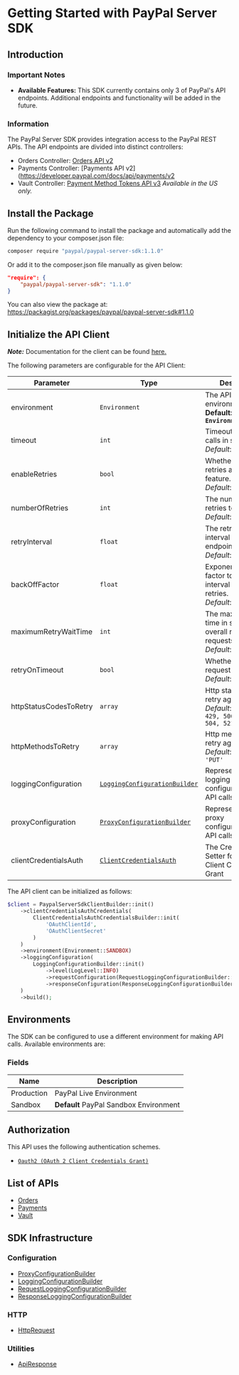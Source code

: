 
# Getting Started with PayPal Server SDK

## Introduction

### Important Notes

- **Available Features:** This SDK currently contains only 3 of PayPal's API endpoints. Additional endpoints and functionality will be added in the future.

### Information

The PayPal Server SDK provides integration access to the PayPal REST APIs. The API endpoints are divided into distinct controllers:

- Orders Controller: [Orders API v2](https://developer.paypal.com/docs/api/orders/v2/)
- Payments Controller: [Payments API v2](https://developer.paypal.com/docs/api/payments/v2
- Vault Controller: [Payment Method Tokens API v3](https://developer.paypal.com/docs/api/payment-tokens/v3/) *Available in the US only.*

## Install the Package

Run the following command to install the package and automatically add the dependency to your composer.json file:

```bash
composer require "paypal/paypal-server-sdk:1.1.0"
```

Or add it to the composer.json file manually as given below:

```json
"require": {
    "paypal/paypal-server-sdk": "1.1.0"
}
```

You can also view the package at:
https://packagist.org/packages/paypal/paypal-server-sdk#1.1.0

## Initialize the API Client

**_Note:_** Documentation for the client can be found [here.](https://www.github.com/paypal/PayPal-PHP-Server-SDK/tree/1.1.0/doc/client.md)

The following parameters are configurable for the API Client:

| Parameter | Type | Description |
|  --- | --- | --- |
| environment | `Environment` | The API environment. <br> **Default: `Environment.SANDBOX`** |
| timeout | `int` | Timeout for API calls in seconds.<br>*Default*: `0` |
| enableRetries | `bool` | Whether to enable retries and backoff feature.<br>*Default*: `false` |
| numberOfRetries | `int` | The number of retries to make.<br>*Default*: `0` |
| retryInterval | `float` | The retry time interval between the endpoint calls.<br>*Default*: `1` |
| backOffFactor | `float` | Exponential backoff factor to increase interval between retries.<br>*Default*: `2` |
| maximumRetryWaitTime | `int` | The maximum wait time in seconds for overall retrying requests.<br>*Default*: `0` |
| retryOnTimeout | `bool` | Whether to retry on request timeout.<br>*Default*: `true` |
| httpStatusCodesToRetry | `array` | Http status codes to retry against.<br>*Default*: `408, 413, 429, 500, 502, 503, 504, 521, 522, 524` |
| httpMethodsToRetry | `array` | Http methods to retry against.<br>*Default*: `'GET', 'PUT'` |
| loggingConfiguration | [`LoggingConfigurationBuilder`](https://www.github.com/paypal/PayPal-PHP-Server-SDK/tree/1.1.0/doc/logging-configuration-builder.md) | Represents the logging configurations for API calls |
| proxyConfiguration | [`ProxyConfigurationBuilder`](https://www.github.com/paypal/PayPal-PHP-Server-SDK/tree/1.1.0/doc/proxy-configuration-builder.md) | Represents the proxy configurations for API calls |
| clientCredentialsAuth | [`ClientCredentialsAuth`](https://www.github.com/paypal/PayPal-PHP-Server-SDK/tree/1.1.0/doc/auth/oauth-2-client-credentials-grant.md) | The Credentials Setter for OAuth 2 Client Credentials Grant |

The API client can be initialized as follows:

```php
$client = PaypalServerSdkClientBuilder::init()
    ->clientCredentialsAuthCredentials(
        ClientCredentialsAuthCredentialsBuilder::init(
            'OAuthClientId',
            'OAuthClientSecret'
        )
    )
    ->environment(Environment::SANDBOX)
    ->loggingConfiguration(
        LoggingConfigurationBuilder::init()
            ->level(LogLevel::INFO)
            ->requestConfiguration(RequestLoggingConfigurationBuilder::init()->body(true))
            ->responseConfiguration(ResponseLoggingConfigurationBuilder::init()->headers(true))
    )
    ->build();
```

## Environments

The SDK can be configured to use a different environment for making API calls. Available environments are:

### Fields

| Name | Description |
|  --- | --- |
| Production | PayPal Live Environment |
| Sandbox | **Default** PayPal Sandbox Environment |

## Authorization

This API uses the following authentication schemes.

* [`Oauth2 (OAuth 2 Client Credentials Grant)`](https://www.github.com/paypal/PayPal-PHP-Server-SDK/tree/1.1.0/doc/auth/oauth-2-client-credentials-grant.md)

## List of APIs

* [Orders](https://www.github.com/paypal/PayPal-PHP-Server-SDK/tree/1.1.0/doc/controllers/orders.md)
* [Payments](https://www.github.com/paypal/PayPal-PHP-Server-SDK/tree/1.1.0/doc/controllers/payments.md)
* [Vault](https://www.github.com/paypal/PayPal-PHP-Server-SDK/tree/1.1.0/doc/controllers/vault.md)

## SDK Infrastructure

### Configuration

* [ProxyConfigurationBuilder](https://www.github.com/paypal/PayPal-PHP-Server-SDK/tree/1.1.0/doc/proxy-configuration-builder.md)
* [LoggingConfigurationBuilder](https://www.github.com/paypal/PayPal-PHP-Server-SDK/tree/1.1.0/doc/logging-configuration-builder.md)
* [RequestLoggingConfigurationBuilder](https://www.github.com/paypal/PayPal-PHP-Server-SDK/tree/1.1.0/doc/request-logging-configuration-builder.md)
* [ResponseLoggingConfigurationBuilder](https://www.github.com/paypal/PayPal-PHP-Server-SDK/tree/1.1.0/doc/response-logging-configuration-builder.md)

### HTTP

* [HttpRequest](https://www.github.com/paypal/PayPal-PHP-Server-SDK/tree/1.1.0/doc/http-request.md)

### Utilities

* [ApiResponse](https://www.github.com/paypal/PayPal-PHP-Server-SDK/tree/1.1.0/doc/api-response.md)


